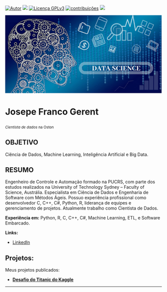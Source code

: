 [![Autor](https://img.shields.io/badge/Autor-josepefg-red.svg)](https://www.linkedin.com/in/josepegerent) [![](https://img.shields.io/badge/Python-3.7+-blue.svg)](https://www.python.org/downloads/release/python-365/) [![Licença GPLv3](https://img.shields.io/badge/Licença-GPLv3-blue.svg)](http://perso.crans.org/besson/LICENSE.html) [![contribuições](https://img.shields.io/badge/Contibui%C3%A7%C3%B5es-aceitas-brightgreen.svg?style=flat)](https://github.com/josepefg/portfolio/issues)
[![](https://img.shields.io/badge/Language-English-red)](README_EN.md)  
<p align="center">
  <img src="cover.png" >
</p>

# Josepe Franco Gerent
<sub>*Cientista de dados* na Oston</sub>

## OBJETIVO 
Ciência de Dados, Machine Learning, Inteligência Artificial e Big Data.

## RESUMO 
Engenheiro de Controle e Automação formado na PUCRS, com parte dos estudos realizados na University of Technology Sydney – Faculty of Science, Austrália. Especialista em Ciência de Dados e Engenharia de Software com Métodos Ágeis. Possuo experiência profissional como desenvolvedor C, C++, C#, Python, R, liderança de equipes e gerenciamento de projetos. Atualmente trabalho como Cientista de Dados.

**Experiência em:** Python, R, C, C++, C#, Machine Learning, ETL, e Software Embarcado.

**Links:**
* [LinkedIn](https://www.linkedin.com/in/josepegerent/)
 <!-- * [Blog]() --> 
 <!-- * [Medium](https://www.medium.com) --> 
 <!-- * [Outro]() -->


## Projetos:
Meus projetos publicados:

* **[Desafio do Titanic do Kaggle](https://github.com/josepefg/kaggle/blob/master/Titanic.ipynb)** 


---




